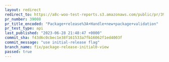 ```yaml
---
layout: redirect
redirect_to: https://a8c-woo-test-reports.s3.amazonaws.com/public/pr/39008/api/index.html
pr_number: 39008
pr_title_encoded: "Package+release%3A+Handle+new+package+validation"
pr_test_type: api
last_published: "2023-06-28 21:48:47 +0000"
commit_sha: f43d6c0cbec1e38f161533a7fb16062f1ed4003f
commit_message: "use initial-release flag"
branch_name: fix/package-release-initial0-view
passed: true
---
```

